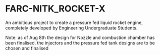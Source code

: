# FARC-NITK_ROCKET-X
An ambitious project to create a pressure fed liquid rocket engine, completely developed by Engineering Undergraduate Students. 

Note: as of Aug 8th the design for Nozzle and combustion chamber has been finalised, the injectors and the pressure fed tank designs are to be chosen and finalised

